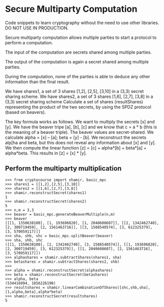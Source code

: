 # Secure Multiparty Computation
Code snippets to learn cryptography without the need to use other libraries. DO NOT USE IN PRODUCTION.

Secure multiparty computation allows multiple parties to start a protocol to perform a computation. 

The input of the computation are secrets shared among multiple parties. 

The output of the computation is again a secret shared among multiple parties. 

During the computation, none of the parties is able to deduce any other information than the final result.

We have shares1, a set of 3 shares [1,2], [2,5], [3,10] in a (3,3) secret sharing scheme. We have shares2, a set of 3 shares [1,6], [2,7], [3,8] in a (3,3) secret sharing scheme
Calculate a set of shares (resultShares) representing the product of the two secrets, by using the SPDZ protocol (based on beavers).

The key formula works as follows. We want to multiply the secrets [x] and [y]. We have the beaver tripe [a], [b], [c] and we know that c = a * b (this is the meaning of a beaver triple). The beaver values are secret-shared.
We calculate alpha = [x] – [a]; beta = [y] - [b]. We reconstruct the secrets alp[ha and beta, but this does not reveal any information about [x] and [y].
We then compute the linear function [z] = [c] + alpha*[b] + beta*[a] + alpha*beta. This results in [z] = [x] * [y].

## Perform the multiparty multiplication
```
>>> from cryptocourse import shamir, basic_mpc
>>> shares1 = [[1,2],[2,5],[3,10]]
>>> shares2 = [[1,6],[2,7],[3,8]]
>>> shamir.reconstructSecret(shares1)
1
>>> shamir.reconstructSecret(shares2)
5
>>> n,m = 3,3
>>> beaver = basic_mpc.generateBeaverMultiple(n,m)
>>> beaver
[[[1, 1350638100], [1, 193696820], [1, 2040608607]], [[2, 1342462740], [2, 300719459], [2, 1561463716]], [[3, 1588540574], [3, 612325379], [3, 570959117]]]
>>> sha, shb, shc = basic_mpc.splitBeaver(beaver)
>>> sha, shb, shc
([[1, 1350638100], [2, 1342462740], [3, 1588540574]], [[1, 193696820], [2, 300719459], [3, 612325379]], [[1, 2040608607], [2, 1561463716], [3, 570959117]])
>>> alphashares = shamir.subtractShares(shares1, sha)
>>> betashares = shamir.subtractShares(shares2, shb)
>>> 
>>> alpha = shamir.reconstructSecret(alphashares)
>>> beta = shamir.reconstructSecret(betashares)
>>> alpha, beta
(534416994, 1856226190)
>>> resultshares = shamir.linearCombinationOfShares([shc,shb,sha],[1,alpha,beta],alpha*beta)
>>> shamir.reconstructSecret(resultshares)
5
```

